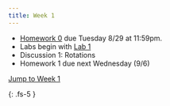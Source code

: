 ```yaml
---
title: Week 1
---
```


- [Homework 0](./assets/homework/hw0_linalg.pdf) due Tuesday 8/29 at 11:59pm.
- Labs begin with [Lab 1](https://ucb-ee106.github.io/eecs106a-fa23site/assets/labs/lab1.pdf)
- Discussion 1: Rotations
- Homework 1 due next Wednesday (9/6)

<a href="#Week1">Jump to Week 1 </a>

{: .fs-5 }
